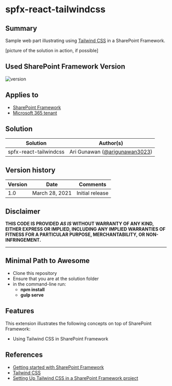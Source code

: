 # spfx-react-tailwindcss

## Summary

Sample web part illustrating using [Tailwind CSS](https://tailwindcss.com/) in a SharePoint Framework.

[picture of the solution in action, if possible]

## Used SharePoint Framework Version

![version](https://img.shields.io/badge/version-1.11-green.svg)

## Applies to

- [SharePoint Framework](https://aka.ms/spfx)
- [Microsoft 365 tenant](https://docs.microsoft.com/en-us/sharepoint/dev/spfx/set-up-your-developer-tenant)


## Solution

Solution|Author(s)
--------|---------
spfx-react-tailwindcss | Ari Gunawan ([@arigunawan3023](https://twitter.com/arigunawan3023))

## Version history

Version|Date|Comments
-------|----|--------
1.0|March 28, 2021|Initial release

## Disclaimer

**THIS CODE IS PROVIDED *AS IS* WITHOUT WARRANTY OF ANY KIND, EITHER EXPRESS OR IMPLIED, INCLUDING ANY IMPLIED WARRANTIES OF FITNESS FOR A PARTICULAR PURPOSE, MERCHANTABILITY, OR NON-INFRINGEMENT.**

---

## Minimal Path to Awesome

- Clone this repository
- Ensure that you are at the solution folder
- in the command-line run:
  - **npm install**
  - **gulp serve**

## Features

This extension illustrates the following concepts on top of SharePoint Framework:

- Using Tailwind CSS in SharePoint Framework


## References

- [Getting started with SharePoint Framework](https://docs.microsoft.com/en-us/sharepoint/dev/spfx/set-up-your-developer-tenant)
- [Tailwind CSS](https://tailwindcss.com/)
- [Setting Up Tailwind CSS in a SharePoint Framework project](https://ari-gunawan.medium.com/setting-up-tailwind-css-in-a-sharepoint-framework-spfx-project-b2521e9b872b)
